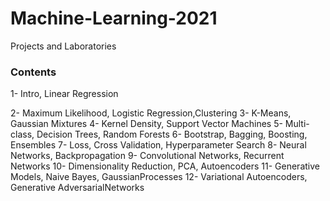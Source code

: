 # Machine-Learning-2021
Projects and Laboratories
### Contents 
1- Intro, Linear Regression

2- Maximum Likelihood, Logistic Regression,Clustering
3- K-Means, Gaussian Mixtures
4- Kernel Density, Support Vector Machines
5- Multi-class, Decision Trees, Random Forests
6- Bootstrap, Bagging, Boosting, Ensembles
7- Loss, Cross Validation, Hyperparameter Search
8- Neural Networks, Backpropagation
9- Convolutional Networks, Recurrent Networks
10- Dimensionality Reduction, PCA, Autoencoders
11- Generative Models, Naive Bayes, GaussianProcesses
12- Variational Autoencoders, Generative AdversarialNetworks
